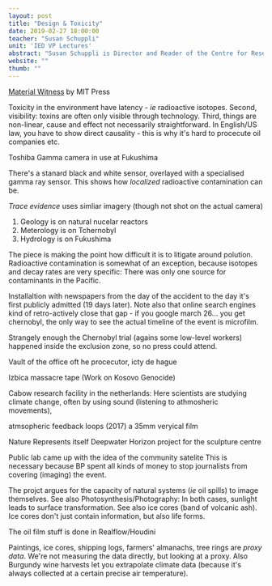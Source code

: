 ```yaml
---
layout: post
title: "Design & Toxicity"
date: 2019-02-27 18:00:00
teacher: "Susan Schuppli"
unit: 'IED VP Lectures'
abstract: "Susan Schuppli is Director and Reader of the Centre for Research Architecture, Goldsmiths, University of London where she also Board Chair of Forensic Architecture. Her work as an artist-researcher and writer explores the agency of toxic materiality and the material evidence of environmental disasters."
website: ""
thumb: ""
---
```


[Material Witness]() by MIT Press

Toxicity in the environment have latency - *ie* radioactive isotopes. Second, visibility: toxins are often only visible through technology. Third, things are non-linear, cause and effect not necessarily straightforward. In English/US law, you have to show direct causality - this is why it's hard to procecute oil companies etc.

Toshiba Gamma camera in use at Fukushima

There's a stanard black and white sensor, overlayed with a specialised gamma ray sensor. This shows how *localized* radioactive contamination can be.

*Trace evidence* uses simliar imagery (though not shot on the actual camera)

1. Geology is on natural nucelar reactors
2. Meterology is on Tchernobyl
3. Hydrology is on Fukushima

The piece is making the point how difficult it is to litigate around polution. Radioactive contamination is somewhat of an exception, because isotopes and decay rates are very specific: There was only one source for contaminants in the Pacific. 

Installaltion with newspapers from the day of the accident to the day it's first publicly admitted (19 days later). Note also that online search engines kind of retro-actively close that gap - if you google march 26... you get chernobyl, the only way to see the actual timeline of the event is microfilm.

Strangely enough the Chernobyl trial (agains some low-level workers) happened inside the exclusion zone, so no press could attend.

Vault of the office oft he procecutor, icty de hague

Izbica massacre tape (Work on Kosovo Genocide)

Cabow research facility in the netherlands: Here scientists are studying climate change, often by using sound (listening to athmosheric movements),

atmsopheric feedback loops (2017) a 35mm veryical film

Nature Represents itself
Deepwater Horizon project for the sculpture centre

Public lab came up with the idea of the community satelite
This is necessary because BP spent all kinds of money to stop journalists from covering (imaging) the event.

The projct argues for the capacity of natural systems (*ie* oil spills) to image themselves. See also Photosynthesis/Photography: In both cases, sunlight leads to surface transformation. See also ice cores (band of volcanic ash). Ice cores don't just contain information, but also life forms.

The oil film stuff is done in Realflow/Houdini

Paintings, ice cores, shipping logs, farmers' almanachs, tree rings are *proxy data*. We're not measuring the data directly, but looking at a proxy. Also Burgundy wine harvests let you extrapolate climate data (because it's always collected at a certain precise air temperature). 